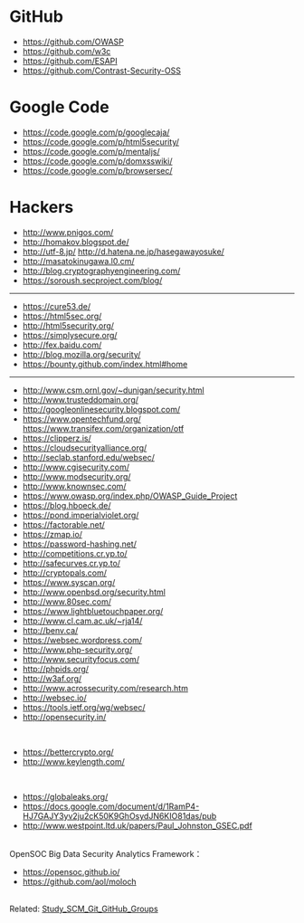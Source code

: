 # GitHub #
  * https://github.com/OWASP
  * https://github.com/w3c
  * https://github.com/ESAPI
  * https://github.com/Contrast-Security-OSS

# Google Code #
  * https://code.google.com/p/googlecaja/
  * https://code.google.com/p/html5security/
  * https://code.google.com/p/mentaljs/
  * https://code.google.com/p/domxsswiki/
  * https://code.google.com/p/browsersec/

# Hackers #
  * http://www.pnigos.com/
  * http://homakov.blogspot.de/
  * http://utf-8.jp/  http://d.hatena.ne.jp/hasegawayosuke/
  * http://masatokinugawa.l0.cm/
  * http://blog.cryptographyengineering.com/
  * https://soroush.secproject.com/blog/



---

  * https://cure53.de/
  * https://html5sec.org/
  * http://html5security.org/
  * https://simplysecure.org/
  * http://fex.baidu.com/
  * http://blog.mozilla.org/security/
  * https://bounty.github.com/index.html#home


---




  * http://www.csm.ornl.gov/~dunigan/security.html
  * http://www.trusteddomain.org/
  * http://googleonlinesecurity.blogspot.com/
  * https://www.opentechfund.org/ https://www.transifex.com/organization/otf
  * https://clipperz.is/
  * https://cloudsecurityalliance.org/
  * http://seclab.stanford.edu/websec/
  * http://www.cgisecurity.com/
  * http://www.modsecurity.org/
  * http://www.knownsec.com/
  * https://www.owasp.org/index.php/OWASP_Guide_Project
  * https://blog.hboeck.de/
  * https://pond.imperialviolet.org/
  * https://factorable.net/
  * https://zmap.io/
  * https://password-hashing.net/
  * http://competitions.cr.yp.to/
  * http://safecurves.cr.yp.to/
  * http://cryptopals.com/
  * https://www.syscan.org/
  * http://www.openbsd.org/security.html
  * http://www.80sec.com/
  * https://www.lightbluetouchpaper.org/
  * http://www.cl.cam.ac.uk/~rja14/
  * http://benv.ca/
  * https://websec.wordpress.com/
  * http://www.php-security.org/
  * http://www.securityfocus.com/
  * http://phpids.org/
  * http://w3af.org/
  * http://www.acrossecurity.com/research.htm
  * http://websec.io/
  * https://tools.ietf.org/wg/websec/
  * http://opensecurity.in/

<br>
<ul><li><a href='https://bettercrypto.org/'>https://bettercrypto.org/</a>
</li><li><a href='http://www.keylength.com/'>http://www.keylength.com/</a></li></ul>

<br>
<ul><li><a href='https://globaleaks.org/'>https://globaleaks.org/</a>
</li><li><a href='https://docs.google.com/document/d/1RamP4-HJ7GAJY3yv2ju2cK50K9GhOsydJN6KIO81das/pub'>https://docs.google.com/document/d/1RamP4-HJ7GAJY3yv2ju2cK50K9GhOsydJN6KIO81das/pub</a>
</li><li><a href='http://www.westpoint.ltd.uk/papers/Paul_Johnston_GSEC.pdf'>http://www.westpoint.ltd.uk/papers/Paul_Johnston_GSEC.pdf</a></li></ul>

<br>
OpenSOC Big Data Security Analytics Framework：<br>
<ul><li><a href='https://opensoc.github.io/'>https://opensoc.github.io/</a>
</li><li><a href='https://github.com/aol/moloch'>https://github.com/aol/moloch</a></li></ul>


<br>
Related: <a href='Study_SCM_Git_GitHub_Groups.md'>Study_SCM_Git_GitHub_Groups</a>